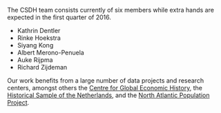 The CSDH team consists currently of six members while extra hands are expected in the first quarter of 2016.

* Kathrin Dentler
* Rinke Hoekstra
* Siyang Kong
* Albert Merono-Penuela
* Auke Rijpma
* Richard Zijdeman

Our work benefits from a large number of data projects and research centers, amongst others the <a href="http://www.cgeh.nl">Centre for Global Economic History</a>, the <a href="http://www.iisg.nl/hsn/">Historical Sample of the Netherlands</a>, and the <a href="https://www.nappdata.org/napp/">North Atlantic Population Project</a>.
